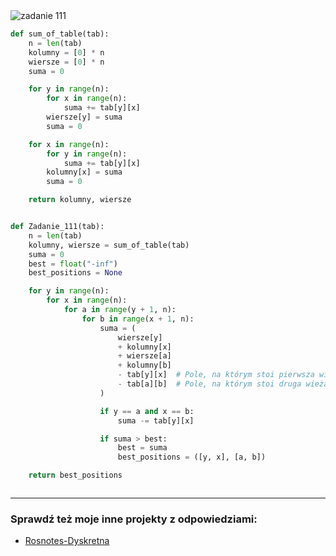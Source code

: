 <picture>
  <source srcset="../../srt/zbior_zadan/111.png" media="(prefers-color-scheme: light)">
  <source srcset="../../srt/zbior_zadan/black_111.png" media="(prefers-color-scheme: dark)">
  <img src="../../srt/zbior_zadan/black_111.png" alt="zadanie 111">
</picture>

```python
def sum_of_table(tab):
    n = len(tab)
    kolumny = [0] * n
    wiersze = [0] * n
    suma = 0

    for y in range(n):
        for x in range(n):
            suma += tab[y][x]
        wiersze[y] = suma
        suma = 0

    for x in range(n):
        for y in range(n):
            suma += tab[y][x]
        kolumny[x] = suma
        suma = 0

    return kolumny, wiersze


def Zadanie_111(tab):
    n = len(tab)
    kolumny, wiersze = sum_of_table(tab)
    suma = 0
    best = float("-inf")
    best_positions = None

    for y in range(n):
        for x in range(n):
            for a in range(y + 1, n):
                for b in range(x + 1, n):
                    suma = (
                        wiersze[y]
                        + kolumny[x]
                        + wiersze[a]
                        + kolumny[b]
                        - tab[y][x]  # Pole, na którym stoi pierwsza wieża
                        - tab[a][b]  # Pole, na którym stoi druga wieża
                    )

                    if y == a and x == b:
                        suma -= tab[y][x]

                    if suma > best:
                        best = suma
                        best_positions = ([y, x], [a, b])

    return best_positions



```

---
### Sprawdź też moje inne projekty z odpowiedziami:
- [Rosnotes-Dyskretna](https://github.com/kamilGie/Rosnotes-Dyskretna)
